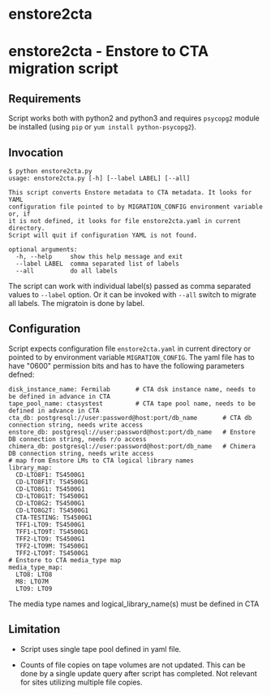 # enstore2cta

enstore2cta - Enstore to CTA migration script
=============================================

Requirements
------------

Script works both with python2 and python3 and requires `psycopg2` module be installed (using `pip` or `yum install python-psycopg2`).


Invocation
----------

```
$ python enstore2cta.py
usage: enstore2cta.py [-h] [--label LABEL] [--all]

This script converts Enstore metadata to CTA metadata. It looks for YAML
configuration file pointed to by MIGRATION_CONFIG environment variable or, if
it is not defined, it looks for file enstore2cta.yaml in current directory.
Script will quit if configuration YAML is not found.

optional arguments:
  -h, --help     show this help message and exit
  --label LABEL  comma separated list of labels
  --all          do all labels
```

The script can work with individual label(s) passed as comma separated values to `--label` option. Or it can be invoked
with `--all` switch to migrate all labels. The migratoin is done by label.

Configuration
--------------

Script expects configuration file `enstore2cta.yaml` in current directory or pointed to by environment variable `MIGRATION_CONFIG`. The yaml file has to have "0600" permission bits and has to have the following parameters defned:

```
disk_instance_name: Fermilab       # CTA dsk instance name, needs to be defined in advance in CTA
tape_pool_name: ctasystest         # CTA tape pool name, needs to be defined in advance in CTA
cta_db: postgresql://user:password@host:port/db_name       # CTA db connection string, needs write access
enstore_db: postgresql://user:password@host:port/db_name   # Enstore DB connection string, needs r/o access
chimera_db: postgresql://user:password@host:port/db_name   # Chimera DB connection string, needs write access
# map from Enstore LMs to CTA logical library names
library_map:
  CD-LTO8F1: TS4500G1
  CD-LTO8F1T: TS4500G1
  CD-LTO8G1: TS4500G1
  CD-LTO8G1T: TS4500G1
  CD-LTO8G2: TS4500G1
  CD-LTO8G2T: TS4500G1
  CTA-TESTING: TS4500G1
  TFF1-LTO9: TS4500G1
  TFF1-LTO9T: TS4500G1
  TFF2-LTO9: TS4500G1
  TFF2-LTO9M: TS4500G1
  TFF2-LTO9T: TS4500G1
# Enstore to CTA media_type map
media_type_map:
  LTO8: LTO8
  M8: LTO7M
  LTO9: LTO9

```

The media type names and logical_library_name(s) must be defined in CTA


Limitation
----------

* Script uses single tape pool defined in yaml file.

* Counts of file copies on tape volumes are not updated. This can be done by a single update query after script has completed. Not relevant for sites utilizing multiple file copies.
